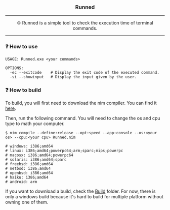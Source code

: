 <h3 align="center">Runned</h3>

---

<p align="center">⚙️ Runned is a simple tool to check the execution time of terminal commands.</p>

---

### ❓ How to use

~~~
USAGE: Runned.exe <your commands>

OPTIONS:
  -ec --exitcode    # Display the exit code of the executed command.
  -si --showinput   # Display the input given by the user.
~~~

### ❓ How to build

To build, you will first need to download the nim compiler. You can find it [here](https://nim-lang.org/install.html).

Then, run the following command. You will need to change the os and cpu type to math your computer.

```shell
$ nim compile --define:release --opt:speed --app:console --os:<your os> --cpu:<your cpu> Runned.nim

# windows: i386;amd64
# linux: i386;amd64;powerpc64;arm;sparc;mips;powerpc
# macosx: i386;amd64;powerpc64
# solaris: i386;amd64;sparc
# freebsd: i386;amd64
# netbsd: i386;amd64
# openbsd: i386;amd64
# haiku: i386;amd64
# android: arm
```

If you want to download a build, check the <a href="./Build/">Build</a> folder. For now, there is only a windows build because it's hard to build for multiple platform without owning one of them.
